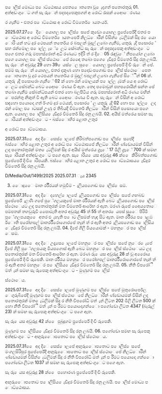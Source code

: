 ප ොලිස් මොධ්‍ය ප ොට්ඨොසය පෙත ෙොතතො වූ ෙැදගත් පතොරතුරු 01. අත්අඩංගුෙට ගත් සැ රුෙන් පදපදපෙකුපගන් අ රොධ්‍ රැසක් අෙොෙරණය

ර ගැනීම - ළුතර ප ොට්ඨොස අ රොධ්‍ විමර්තෙ ොයතංර්ය.

2025.07.27 ෙෙ දිෙ යොගල ප ොලිස් ෙසපේ කුඩො යොගල ප්‍රපේර්පේදී ළුතර ප ොට්ඨොස අ රොධ්‍ විමර්තෙ ොයතංර්පේ නිලධ්‍ොරීන් විසින් ෙැටලීමක් සිදු ර ෙයො ොරි යන් හට දුර ථෙපයන් තර්තෙය ර බපලන් මුදල් ලබො ගැනීම, යතුරු ැදි පසොර ේ සහ රන්මොල ප ොල්ල ෑේ ෙලට සේබන්ධ්‍ සැ රුෙන් පදපදපෙකු අත්අඩංගුෙට පගෙ ළුතර ගරු මපහස්රොත් අධි රණයට ඉදිරි ත් ර දිෙ 05 රැඳවුේ නිපයෝග ලබො පගෙ යොගල ප ොලිස් ස්ථොෙපේ රඳෙො තබො පගෙ ෙැඩිදුර විමර්තෙ සිදු රනු ලබයි. සැ රුෙන් අවුරුදු 29 හො 39 ෙයස්ෙල සුෙෙ යොගල ප්‍රපේර්පේ දිංචි රුෙන් පේ. පමම සැ රුෙන් යොගල, ළුතර දකුණ හො පදොඩංපගොඩ ප ොලිස් ස්ථොෙ පෙත ෙොතතො වූ දුර ථෙපයන් තර්තෙය ර මුදල් බපලන් ලබො ගැනීපේ සිේීන් 06 ක්. යතුරු ැදි පසොරො ගැනීේ 02 ක් හො රන් මොලයක් ප ොල්ල ෑමක් යෙ අ රොධ්‍ ෙලට සේබන්ධ්‍ බෙට අෙොෙරණය වී ඇත. තෙද පමොවුන් පහපරොයින් සන්ත පේ තබො ගැනීම සේබන්ධ්‍පයන් ළුතර හො බලපිටිය ගරු මපහස්රොත් අධි රණය මඟින් ෙපරන්තු නිකුත් වී ඇති බෙට අෙොෙරණය වී ඇත. සැ රුෙන් විසින් අ රොධ්‍ සඳහො පයොදො ගත් ර්ංගම දුර ථෙයක්, පසොර ේ ල යතුරු ැදි 02 හො ප ොල්ල ෙ ලද රන් මොල ප ොටසක් උණු ර තිබියදී විමර්තෙ නිලධ්‍ොරීන් විසින් පසොයො පගෙ ඇත. යොගල ප ොලිසිය ෙැඩිදුර විමර්තෙ සිදු රනු ලබයි. 02. අයිස් මත්රෙය සමඟ සැ ොරියක් අත්අඩංගුෙට - බස්ෙොහිර ළොත උතුර

අ රොධ්‍ ප ොට්ටොසය.

2025.07.31 ෙෙ අද දිෙ සෙස් ොලපේ කිරිබත්පගොඩ ප ොලිස් ෙසපේදී බස්ෙොහිර ළොත උතුර අ රොධ්‍ ප ොට්ඨොසපේ නිලධ්‍ොරීන් ණ්ඩොයමක් විසින් ලද පතොරතුරක් මත ෙැටලිමක් සිදු ර අයිස් මත්රෙය ග්‍රෑේ 17 මිලි ග්‍රෑේ 700 ක් සමඟ සැ ොරියක් අත්අඩංගුෙට පගෙ ඇත. සැ ොරිය ෙයස අවුරුදු 46 ක් ෙෙ කිරිබත්පගොඩ ප්‍රපේර්පේ දිංචි ොරිපයකි. බස්ෙොහිර ළොත උතුර අ රොධ්‍ ප ොට්ඨොසය ෙැඩිදුර විමර්තෙ සිදු රනු ලබයි.

D/Media/Out/1499/2025 2025.07.31 ැය 2345

03. ෙොදුෙෙ මෘත ර්රීරයක් හමුවීම - ෑලියපගොඩ ප ොලිස් ෙසම.

2025.07.31 ෙෙ අද දිෙ දහෙල් ොලපේ ෑලියපගොඩ ප ොලිස් ෙසපේ ගඟබඩ ප්‍රපේර්පේ ැලණි ගපේ පුේගලයකුපේ මෘත ර්රීරයක් ඇති බෙට ෑලියපගොඩ ප ොලිස් ස්ථොෙයට ලද පතොරතුරක් මත විමර්තෙ ආරේභ ර ඇත. මරණ රුපේ අෙෙයතොෙ පමපතක් තහවුරුවී පෙොමැති අතර අවුරුදු 45 ත් 55 ත් අතර ෙයපස් සුෙෙ පිරිමි පුේගලපයකු ෙෙ අතර ළු ැහැති ප ොට ලිසමක් හැඳ සිට ඇත. මෘත ර්රීරය ප ොළඹ ර්ොති පරෝහපල් මෘතර්රීරොගොරපේ තැන් ත් ර ඇති අතර ෑලියපගොඩ ප ොලිසිය ෙැඩිදුර විමර්තෙ සිදු රනු ලබයි. 04. දිපේ ගිලී මියයොමක් - මහනුෙර ප ොලිස් ෙසම.

2025.07.31 ෙෙ අද දිෙ උදෑසෙ ොලපේ මහනුෙර ප ොලිස් ෙසපේ නුෙර ෙැපේ දිපේ ගිලී පුේගලපයකු මියපගොස් ඇති බෙට මහනුෙර ප ොලිස් ස්ථොෙයට ලද පතොරතුරක් මත විමර්තෙ ආරේභ ර ඇත. මරණ රු ෙයස අවුරුදු 28 ක් වූ අරෙොය ප්‍රපේර්පේ දිංචි රුපෙකි. මෘත ර්රීරය මහනුෙර පරෝහපල් මෘතර්රීරොගොරපේ තැන් ත් ර ඇති අතර මහනුෙර ප ොලිසිය ෙැඩිදුර විමර්තෙ සිදු රනු ලබයි. 05. නීති විපරෝී මත් ැන් සමඟ සැ රුපෙකු අත්අඩංගුෙට - මුණුගම ප ොලිස්

ස්ථොෙය.

2025.07.31 ෙෙ අද දිෙ සෙස් ොලපේ මුණුගම ප ොලිස් ෙසපේ මුතුරොර්පෙල ෙගුරුබිපේදී මුණුගම ප ොලිස් ස්ථොෙපේ නිලධ්‍ොරීන් ණ්ඩොයමක් විසින් ලද පතොරතුරක් මත ෙැටලීමක් සිදු ර නීති විපරෝධි මත් ැන් ලීටත 202 මිලි ලීටත 500 ක් හො නීති විපරෝී මත් ැන් ප රීමට පයොදොගන්ෙො පගෝඩො ලීටත 4347 (බැරුල් 23) ක් සමඟ සැ රුපෙකු අත්අඩංගුෙට පගෙ ඇත.

සැ රු ෙයස අවුරුදු 42 ක් ෙෙ පුබුදුගම ප්‍රපේර්පේ දිංචි රුපෙකි.

මුණුගම ප ොලිසිය ෙැඩිදුර විමර්තෙ සිදු රනු ලබයි. 06. පගෝඩො සමඟ සැ රුපෙකු අත්අඩංගුෙට - අඟුරුෙොපතොට ප ොලිස් ස්ථොෙය.

2025.07.31 ෙෙ අද දිෙ සෙස් ොලපේ අඟුරුෙොපතොට ප ොලිස් ෙසපේ මංගලසිරිපුර ප්‍රපේර්පේදී අඟුරුෙොපතොට ප ොලිස් ස්ථොෙපේ නිලධ්‍ොරීන් ණ්ඩොයමක් විසින් ෙැටලීමක් සිදු ර නීති විපරෝධි මත් ැන් ප රීමට පයොදො ගන්ෙො පගෝඩො ලීටත 1037 ක් සමඟ සැ රුපෙකු අත්අඩංගුෙට පගෙ ඇත.

සැ රු ෙයස අවුරුදු 28 ක් ෙෙ පහොරණ ප්‍රපේර්පේ දිංචි රුපෙකි.

අඟුරුෙොපතොට ප ොලිසිය ෙැඩිදුර විමර්තෙ සිදු රනු ලබයි. ප ොලිස් මොධ්‍ය ප ොට්ඨොසය.
